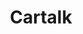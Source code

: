 ---
title: Cartalk
crosslinks:
- AutoDetailing
- MechanicAdvice
- Justrolledintotheshop
- Miata
- oap
- cars
- FordFocus
- plastidip
- projectcar
- advice
- VXJunkies
- Hyundai
- pics
- unexpectedhogwarts
- AskEngineers
- Jeep
- excgarated
- autodetailing
- BMW
---